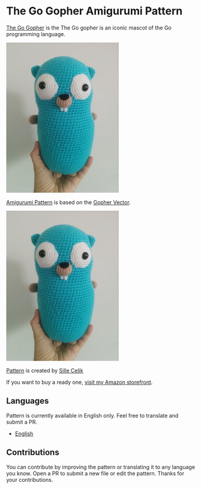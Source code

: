 # The Go Gopher Amigurumi Pattern
[The Go Gopher](https://blog.golang.org/gopher) is the The Go gopher is an iconic mascot of the Go programming language.

![The Go Gopher](/image/small/gopher_front.jpg)

[Amigurumi Pattern](pattern.md) is based on the [Gopher Vector](https://github.com/golang-samples/gopher-vector).

![The Go Gopher](/image/small/gopher_front.jpg)

[Pattern](pattern.md) is created by [Sille Celik](https://www.instagram.com/sille_handicraft/)

If you want to buy a ready one, [visit my Amazon storefront](https://www.amazon.co.uk/handmade/sille).

## Languages

Pattern is currently available in English only. Feel free to translate and submit a PR.

- [English](pattern.md)

## Contributions

You can contribute by improving the pattern or translating it to any language you know. Open a PR to submit a new file or edit the pattern. Thanks for your contributions.
